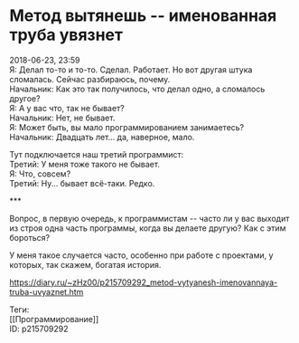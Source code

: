 Метод вытянешь -- именованная труба увязнет
============================================

   
 2018-06-23, 23:59   
  Я: Делал то-то и то-то. Сделал. Работает. Но вот другая штука сломалась. Сейчас разбираюсь, почему.   
 Начальник: Как это так получилось, что делал одно, а сломалось другое?   
 Я: А у вас что, так не бывает?   
 Начальник: Нет, не бывает.   
 Я: Может быть, вы мало программированием занимаетесь?   
 Начальник: Двадцать лет... да, наверное, мало.   
   
 Тут подключается наш третий программист:   
 Третий: У меня тоже такого не бывает.   
 Я: Что, совсем?   
 Третий: Ну... бывает всё-таки. Редко.   
   
 \*\*\*   
   
 Вопрос, в первую очередь, к программистам -- часто ли у вас выходит из строя одна часть программы, когда вы делаете другую? Как с этим бороться?   
   
 У меня такое случается часто, особенно при работе с проектами, у которых, так скажем, богатая история.   
    
 <https://diary.ru/~zHz00/p215709292_metod-vytyanesh-imenovannaya-truba-uvyaznet.htm>   
   
 Теги:   
 [[Программирование]]   
 ID: p215709292